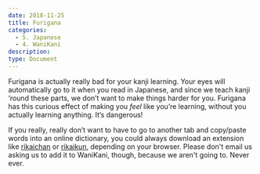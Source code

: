 ```yaml
---
date: 2018-11-25
title: Furigana
categories:
  - 5. Japanese
  - 4. WaniKani
description:
type: Document
---
```

Furigana is actually really bad for your kanji learning. Your eyes will automatically go to it when you read in Japanese, and since we teach kanji ‘round these parts, we don’t want to make things harder for you. Furigana has this curious effect of making you _feel_ like you’re learning, without you actually learning anything. It’s dangerous!

If you really, really don’t want to have to go to another tab and copy/paste words into an online dictionary, you could always download an extension like [rikaichan](https://addons.mozilla.org/en-US/firefox/addon/rikaichan/) or [rikaikun](https://chrome.google.com/webstore/detail/rikaikun/jipdnfibhldikgcjhfnomkfpcebammhp?hl=en), depending on your browser. Please don't email us asking us to add it to WaniKani, though, because we aren't going to. Never ever.

